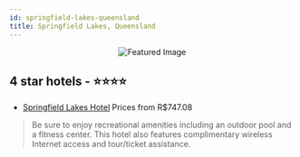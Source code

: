 ```yaml
---
id: springfield-lakes-queensland
title: Springfield Lakes, Queensland
---
```


<center><img src="https://i.travelapi.com/hotels/9000000/8480000/8473400/8473388/197f9bce_z.jpg" alt="Featured Image" /></center>


##  4 star hotels - ⭐️⭐️⭐️⭐️

-    [Springfield Lakes Hotel](https://us.hurb.com/hotels/springfield-lakes/springfield-lakes-hotel-JNP-JP887752?cmp=18055) Prices from R$747.08
   > Be sure to enjoy recreational amenities including an outdoor pool and a fitness center. This hotel also features complimentary wireless Internet access and tour/ticket assistance.

